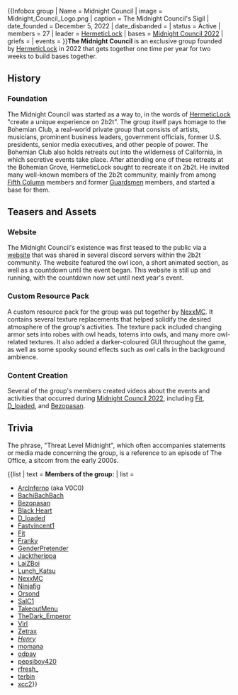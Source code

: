 {{Infobox group
| Name = Midnight Council
| image = Midnight_Council_Logo.png
| caption = The Midnight Council's Sigil
| date_founded = December 5, 2022
| date_disbanded =
| status = Active
| members = 27
| leader = [HermeticLock](https://2b2t.miraheze.org/wiki/HermeticLock)
| bases = [Midnight Council 2022](https://2b2t.miraheze.org/wiki/Midnight_Council_2022)
| griefs =
| events =
}}**The Midnight Council** is an exclusive group founded by [HermeticLock](https://2b2t.miraheze.org/wiki/HermeticLock) in 2022 that gets together one time per year for two weeks to build bases together.

## History
### Foundation
The Midnight Council was started as a way to, in the words of [HermeticLock](https://2b2t.miraheze.org/wiki/HermeticLock) "create a unique experience on 2b2t". The group itself pays homage to the Bohemian Club, a real-world private group that consists of artists, musicians, prominent business leaders, government officials, former U.S. presidents, senior media executives, and other people of power. The Bohemian Club also holds retreats out into the wilderness of California, in which secretive events take place. After attending one of these retreats at the Bohemian Grove, HermeticLock sought to recreate it on 2b2t. He invited many well-known members of the 2b2t community, mainly from among [Fifth Column](https://2b2t.miraheze.org/wiki/Fifth_Column) members and former [Guardsmen](https://2b2t.miraheze.org/wiki/Guardsmen) members, and started a base for them.

## Teasers and Assets
### Website
The Midnight Council's existence was first teased to the public via a [website](https://www.midnightcouncil.org/) that was shared in several discord servers within the 2b2t community. The website featured the owl icon, a short animated section, as well as a countdown until the event began. This website is still up and running, with the countdown now set until next year's event.

### Custom Resource Pack
A custom resource pack for the group was put together by [NexxMC](https://2b2t.miraheze.org/wiki/NexxMC). It contains several texture replacements that helped solidify the desired atmosphere of the group's activities. The texture pack included changing armor sets into robes with owl heads, totems into owls, and many more owl-related textures. It also added a darker-coloured GUI throughout the game, as well as some spooky sound effects such as owl calls in the background ambience.

### Content Creation
Several of the group's members created videos about the events and activities that occurred during [Midnight Council 2022](https://2b2t.miraheze.org/wiki/Midnight_Council_2022), including [Fit](https://2b2t.miraheze.org/wiki/Fit), [D_loaded](https://2b2t.miraheze.org/wiki/D_loaded), and [Bezopasan](https://2b2t.miraheze.org/wiki/Bezopasan).

## Trivia
The phrase, "Threat Level Midnight", which often accompanies statements or media made concerning the group, is a reference to an episode of The Office, a sitcom from the early 2000s.

{{list | text = **Members of the group:**
| list =
* [ArcInferno](https://2b2t.miraheze.org/wiki/ArcInferno) (aka V0C0)
* [BachiBachBach](https://2b2t.miraheze.org/wiki/BachiBachBach)
* [Bezopasan](https://2b2t.miraheze.org/wiki/Bezopasan)
* [Black Heart](https://2b2t.miraheze.org/wiki/Black_Heart)
* [D_loaded](https://2b2t.miraheze.org/wiki/D_loaded)
* [Fastvincent1](https://2b2t.miraheze.org/wiki/Fastvincent1)
* [Fit](https://2b2t.miraheze.org/wiki/Fit)
* [Franky](https://2b2t.miraheze.org/wiki/Franky)
* [GenderPretender](https://2b2t.miraheze.org/wiki/GenderPretender)
* [Jacktherippa](https://2b2t.miraheze.org/wiki/Jacktherippa)
* [LaiZBoi](https://2b2t.miraheze.org/wiki/LaiZBoi)
* [Lunch_Katsu](https://2b2t.miraheze.org/wiki/Lunch_Katsu)
* [NexxMC](https://2b2t.miraheze.org/wiki/NexxMC)
* [Ninjafig](https://2b2t.miraheze.org/wiki/Ninjafig)
* [Orsond](https://2b2t.miraheze.org/wiki/Orsond)
* [SalC1](https://2b2t.miraheze.org/wiki/SalC1)
* [TakeoutMenu](https://2b2t.miraheze.org/wiki/TakeoutMenu)
* [TheDark_Emperor](https://2b2t.miraheze.org/wiki/TheDark_Emperor)
* [Virl](https://2b2t.miraheze.org/wiki/Virl)
* [Zetrax](https://2b2t.miraheze.org/wiki/Zetrax)
* [_Henry_](https://2b2t.miraheze.org/wiki/_Henry_)
* [momana](https://2b2t.miraheze.org/wiki/momana)
* [odpay](https://2b2t.miraheze.org/wiki/odpay)
* [pepsiboy420](https://2b2t.miraheze.org/wiki/pepsiboy420)
* [rfresh_](https://2b2t.miraheze.org/wiki/rfresh_)
* [terbin](https://2b2t.miraheze.org/wiki/terbin)
* [xcc2](https://2b2t.miraheze.org/wiki/xcc2)}}
